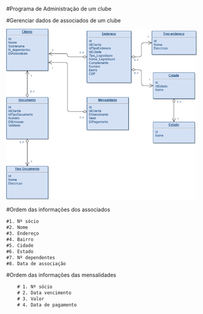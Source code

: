 #Programa de Administração de um clube

#Gerenciar dados de associados de um clube

<img src="DB/Estrutura do database.png"/>

#Ordem das informações dos associados

    #1. Nº sócio
    #2. Nome
    #3. Endereço
    #4. Bairro
    #5. Cidade
    #6. Estado
    #7. Nº dependentes
    #8. Data de associação

#Ordem das informações das mensalidades

        # 1. Nº sócio
        # 2. Data vencimento
        # 3. Valor
        # 4. Data de pagamento
